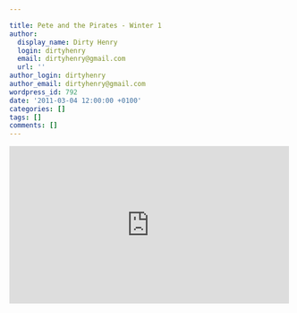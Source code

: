 ```yaml
---

title: Pete and the Pirates - Winter 1
author:
  display_name: Dirty Henry
  login: dirtyhenry
  email: dirtyhenry@gmail.com
  url: ''
author_login: dirtyhenry
author_email: dirtyhenry@gmail.com
wordpress_id: 792
date: '2011-03-04 12:00:00 +0100'
categories: []
tags: []
comments: []
---
```

<iframe src="http://player.vimeo.com/video/18153281?title=0&amp;byline=0&amp;portrait=0&amp;color=ff0179" width="500" height="281" frameborder="0"></iframe>
